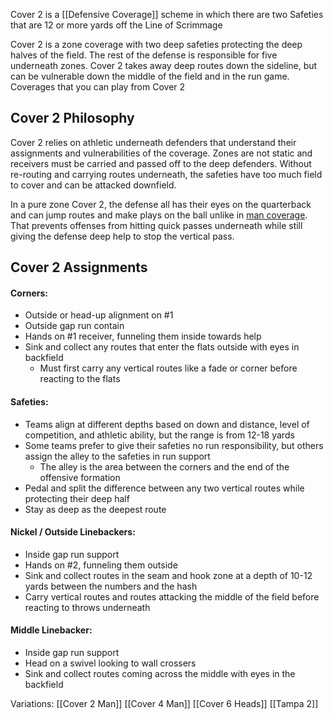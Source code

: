 Cover 2 is a [[Defensive Coverage]] scheme in which there are two Safeties that are 12 or more yards off the Line of Scrimmage


Cover 2 is a zone coverage with two deep safeties protecting the deep halves of the field. The rest of the defense is responsible for five underneath zones. Cover 2 takes away deep routes down the sideline, but can be vulnerable down the middle of the field and in the run game.
Coverages that you can play from Cover 2


## Cover 2 Philosophy

Cover 2 relies on athletic underneath defenders that understand their assignments and vulnerabilities of the coverage. Zones are not static and receivers must be carried and passed off to the deep defenders. Without re-routing and carrying routes underneath, the safeties have too much field to cover and can be attacked downfield.

In a pure zone Cover 2, the defense all has their eyes on the quarterback and can jump routes and make plays on the ball unlike in [man coverage](https://weeklyspiral.com/2021/07/12/cover-1/). That prevents offenses from hitting quick passes underneath while still giving the defense deep help to stop the vertical pass.

## Cover 2 Assignments

#### Corners:

-   Outside or head-up alignment on #1
-   Outside gap run contain
-   Hands on #1 receiver, funneling them inside towards help
-   Sink and collect any routes that enter the flats outside with eyes in backfield
    -   Must first carry any vertical routes like a fade or corner before reacting to the flats

#### Safeties:

-   Teams align at different depths based on down and distance, level of competition, and athletic ability, but the range is from 12-18 yards
-   Some teams prefer to give their safeties no run responsibility, but others assign the alley to the safeties in run support
    -   The alley is the area between the corners and the end of the offensive formation
-   Pedal and split the difference between any two vertical routes while protecting their deep half
-   Stay as deep as the deepest route

#### Nickel / Outside Linebackers:

-   Inside gap run support
-   Hands on #2, funneling them outside
-   Sink and collect routes in the seam and hook zone at a depth of 10-12 yards between the numbers and the hash
-   Carry vertical routes and routes attacking the middle of the field before reacting to throws underneath

#### Middle Linebacker:

-   Inside gap run support
-   Head on a swivel looking to wall crossers
-   Sink and collect routes coming across the middle with eyes in the backfield




Variations:
[[Cover 2 Man]]
[[Cover 4 Man]]
[[Cover 6 Heads]]
[[Tampa 2]]


